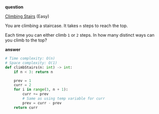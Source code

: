 **question**

<a href="https://leetcode.com/problems/climbing-stairs/description" target="_blank">Climbing Stairs</a> (Easy)

You are climbing a staircase. It takes `n` steps to reach the top.

Each time you can either climb `1` or `2` steps. In how many distinct ways can you climb to the top?

**answer**

```py
# Time complexity: O(n)
# Space complexity: O(1)
def climbStairs(n: int) -> int:
    if n < 3: return n

    prev = 1
    curr = 2
    for i in range(3, n + 1):
        curr += prev
        # Same as using temp variable for curr
        prev = curr - prev
    return curr
```
